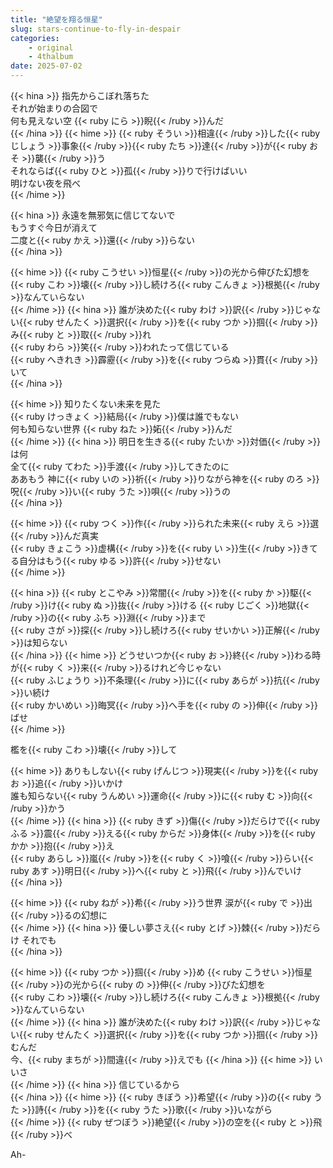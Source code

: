 ```yaml
---
title: "絶望を翔る恒星"
slug: stars-continue-to-fly-in-despair
categories:
    - original
    - 4thalbum
date: 2025-07-02
---
```


{{< hina >}}
指先からこぼれ落ちた  
それが始まりの合図で  
何も見えない空 {{< ruby にら >}}睨{{< /ruby >}}んだ  
{{< /hina >}}
{{< hime >}}
{{< ruby そうい >}}相違{{< /ruby >}}した{{< ruby じしょう >}}事象{{< /ruby >}}{{< ruby たち >}}達{{< /ruby >}}が{{< ruby おそ >}}襲{{< /ruby >}}う  
それならば{{< ruby ひと >}}孤{{< /ruby >}}りで行けばいい  
明けない夜を飛べ  
{{< /hime >}}

{{< hina >}}
永遠を無邪気に信じてないで  
もうすぐ今日が消えて  
二度と{{< ruby かえ >}}還{{< /ruby >}}らない  
{{< /hina >}}

{{< hime >}}
{{< ruby こうせい >}}恒星{{< /ruby >}}の光から伸びた幻想を  
{{< ruby こわ >}}壊{{< /ruby >}}し続けろ{{< ruby こんきょ >}}根拠{{< /ruby >}}なんていらない  
{{< /hime >}}
{{< hina >}}
誰が決めた{{< ruby わけ >}}訳{{< /ruby >}}じゃない{{< ruby せんたく >}}選択{{< /ruby >}}を{{< ruby つか >}}掴{{< /ruby >}}み{{< ruby と >}}取{{< /ruby >}}れ  
{{< ruby わら >}}笑{{< /ruby >}}われたって信じている  
{{< ruby へきれき >}}霹靂{{< /ruby >}}を{{< ruby つらぬ >}}貫{{< /ruby >}}いて  
{{< /hina >}}

{{< hime >}}
知りたくない未来を見た  
{{< ruby けっきょく >}}結局{{< /ruby >}}僕は誰でもない  
何も知らない世界 {{< ruby ねた >}}妬{{< /ruby >}}んだ  
{{< /hime >}}
{{< hina >}}
明日を生きる{{< ruby たいか >}}対価{{< /ruby >}}は何  
全て{{< ruby てわた >}}手渡{{< /ruby >}}してきたのに  
ああもう 神に{{< ruby いの >}}祈{{< /ruby >}}りながら神を{{< ruby のろ >}}呪{{< /ruby >}}い{{< ruby うた >}}唄{{< /ruby >}}うの  
{{< /hina >}}

{{< hime >}}
{{< ruby つく >}}作{{< /ruby >}}られた未来{{< ruby えら >}}選{{< /ruby >}}んだ真実  
{{< ruby きょこう >}}虚構{{< /ruby >}}を{{< ruby い >}}生{{< /ruby >}}きてる自分はもう{{< ruby ゆる >}}許{{< /ruby >}}せない  
{{< /hime >}}

{{< hina >}}
{{< ruby とこやみ >}}常闇{{< /ruby >}}を{{< ruby か >}}駆{{< /ruby >}}け{{< ruby ぬ >}}抜{{< /ruby >}}ける {{< ruby じごく >}}地獄{{< /ruby >}}の{{< ruby ふち >}}淵{{< /ruby >}}まで  
{{< ruby さが >}}探{{< /ruby >}}し続けろ{{< ruby せいかい >}}正解{{< /ruby >}}は知らない  
{{< /hina >}}
{{< hime >}}
どうせいつか{{< ruby お >}}終{{< /ruby >}}わる時が{{< ruby く >}}来{{< /ruby >}}るけれど今じゃない  
{{< ruby ふじょうり >}}不条理{{< /ruby >}}に{{< ruby あらが >}}抗{{< /ruby >}}い続け  
{{< ruby かいめい >}}晦冥{{< /ruby >}}へ手を{{< ruby の >}}伸{{< /ruby >}}ばせ  
{{< /hime >}}

檻を{{< ruby こわ >}}壊{{< /ruby >}}して  

{{< hime >}}
ありもしない{{< ruby げんじつ >}}現実{{< /ruby >}}を{{< ruby お >}}追{{< /ruby >}}いかけ  
誰も知らない{{< ruby うんめい >}}運命{{< /ruby >}}に{{< ruby む >}}向{{< /ruby >}}かう  
{{< /hime >}}
{{< hina >}}
{{< ruby きず >}}傷{{< /ruby >}}だらけで{{< ruby ふる >}}震{{< /ruby >}}える{{< ruby からだ >}}身体{{< /ruby >}}を{{< ruby かか >}}抱{{< /ruby >}}え  
{{< ruby あらし >}}嵐{{< /ruby >}}を{{< ruby く >}}喰{{< /ruby >}}らい{{< ruby あす >}}明日{{< /ruby >}}へ{{< ruby と >}}飛{{< /ruby >}}んでいけ  
{{< /hina >}}

{{< hime >}}
{{< ruby ねが >}}希{{< /ruby >}}う世界 涙が{{< ruby で >}}出{{< /ruby >}}るの幻想に  
{{< /hime >}}
{{< hina >}}
優しい夢さえ{{< ruby とげ >}}棘{{< /ruby >}}だらけ それでも  
{{< /hina >}}

{{< hime >}}
{{< ruby つか >}}掴{{< /ruby >}}め {{< ruby こうせい >}}恒星{{< /ruby >}}の光から{{< ruby の >}}伸{{< /ruby >}}びた幻想を  
{{< ruby こわ >}}壊{{< /ruby >}}し続けろ{{< ruby こんきょ >}}根拠{{< /ruby >}}なんていらない  
{{< /hime >}}
{{< hina >}}
誰が決めた{{< ruby わけ >}}訳{{< /ruby >}}じゃない{{< ruby せんたく >}}選択{{< /ruby >}}を{{< ruby つか >}}掴{{< /ruby >}}むんだ  
今、{{< ruby まちが >}}間違{{< /ruby >}}えでも
{{< /hina >}} 
{{< hime >}}
いいさ  
{{< /hime >}}
{{< hina >}}
信じているから  
{{< /hina >}}
{{< hime >}}
{{< ruby きぼう >}}希望{{< /ruby >}}の{{< ruby うた >}}詩{{< /ruby >}}を{{< ruby うた >}}歌{{< /ruby >}}いながら  
{{< /hime >}}
{{< ruby ぜつぼう >}}絶望{{< /ruby >}}の空を{{< ruby と >}}飛{{< /ruby >}}べ  

Ah-  